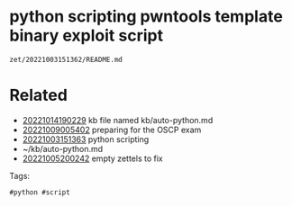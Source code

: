 # python scripting pwntools template binary exploit script

` zet/20221003151362/README.md `

# Related

- [20221014190229](/zet/20221014190229/README.md) kb file named kb/auto-python.md
- [20221009005402](/zet/20221009005402/README.md) preparing for the OSCP exam
- [20221003151363](/zet/20221003151363/README.md) python scripting
- ~/kb/auto-python.md
- [20221005200242](/zet/20221005200242/README.md) empty zettels to fix

Tags:

    #python #script 
